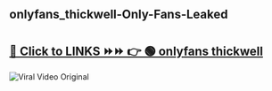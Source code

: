 
 ## onlyfans_thickwell-Only-Fans-Leaked

# <h2><a href="https://clipsfans.com/onlyfans_thickwell&ref=git">🔗 Click to LINKS ⏩⏩ 👉 🟢 onlyfans thickwell </a></h2>

<a href="https://clipsfans.com/onlyfans_thickwell&ref=git" rel="nofollow" data-target="animated-image.originalLink"><img src="https://i.ibb.co.com/xMMVF88/686577567.gif" alt="Viral Video Original" style="max-width: 100%; display: inline-block;" data-target="animated-image.originalImage"></a>
